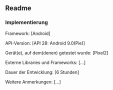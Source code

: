 ## Readme


### Implementierung

Framework:	[Android]

API-Version:	[API 28: Android 9.0(Pie)]

Gerät(e), auf dem(denen) getestet wurde:
[Pixel2]

Externe Libraries und Frameworks:
[...]

Dauer der Entwicklung:
[6 Stunden]

Weitere Anmerkungen:
[...]
